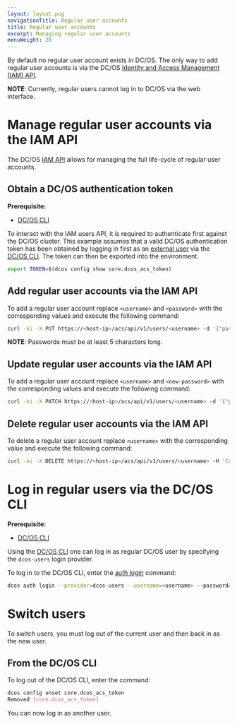 ```yaml
---
layout: layout.pug
navigationTitle: Regular user accounts
title: Regular user accounts
excerpt: Managing regular user accounts
menuWeight: 20
---
```


<!-- The source repository for this topic is https://github.com/dcos/dcos-docs-site -->

By default no regular user account exists in DC/OS. The only way to add regular user accounts is via the DC/OS [Identity and Access Management (IAM) API](/1.13/security/oss/iam-api/).

**NOTE**: Currently, regular users cannot log in to DC/OS via the web interface.

# Manage regular user accounts via the IAM API

The DC/OS [IAM API](/1.13/security/oss/iam-api/) allows for managing the full life-cycle of regular user accounts.

## Obtain a DC/OS authentication token

**Prerequisite:**
- [DC/OS CLI](/1.13/cli/)

To interact with the IAM users API, it is required to authenticate first against the DC/OS cluster. This example assumes that a valid DC/OS authentication token has been obtained by logging in first as an [external user](/1.13/security/oss/managing-users/external-users/) via the [DC/OS CLI](/1.13/cli/). The token can then be exported into the environment.

```bash
export TOKEN=$(dcos config show core.dcos_acs_token)
```

## Add regular user accounts via the IAM API

To add a regular user account replace `<username>` and `<password>` with the corresponding values and execute the following command:

```bash
curl -ki -X PUT https://<host-ip>/acs/api/v1/users/<username> -d '{"password": "<password>"}' -H 'Content-Type: application/json' -H "Authorization: token=$TOKEN"
```

**NOTE**: Passwords must be at least 5 characters long.

## Update regular user accounts via the IAM API

To add a regular user account replace `<username>` and `<new-password>` with the corresponding values and execute the following command:

```bash
curl -ki -X PATCH https://<host-ip>/acs/api/v1/users/<username> -d '{"password": "<new-password>"}' -H 'Content-Type: application/json' -H "Authorization: token=$TOKEN"
```

## Delete regular user accounts via the IAM API

To delete a regular user account replace `<username>` with the corresponding value and execute the following command:

```bash
curl -ki -X DELETE https://<host-ip>/acs/api/v1/users/<username> -H 'Content-Type: application/json' -H "Authorization: token=$TOKEN"
```

# Log in regular users via the DC/OS CLI 

**Prerequisite:**
- [DC/OS CLI](/1.13/cli/)


Using the [DC/OS CLI](/1.13/cli/) one can log in as regular DC/OS user by specifying the `dcos-users` login provider.

To log in to the DC/OS CLI, enter the [auth login](/1.13/cli/command-reference/dcos-auth/dcos-auth-login/) command:

```bash
dcos auth login --provider=dcos-users --username=<username> --password=<password>
```

# Switch users 

To switch users, you must log out of the current user and then back in as the new user.

## From the DC/OS CLI

To log out of the DC/OS CLI, enter the command:

```bash
dcos config unset core.dcos_acs_token
Removed [core.dcos_acs_token]
```

You can now log in as another user.
